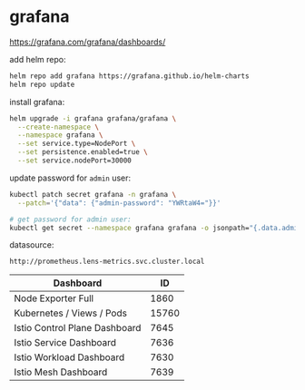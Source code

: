 # grafana

https://grafana.com/grafana/dashboards/

add helm repo:
```bash
helm repo add grafana https://grafana.github.io/helm-charts
helm repo update
```

install grafana:
```bash
helm upgrade -i grafana grafana/grafana \
  --create-namespace \
  --namespace grafana \
  --set service.type=NodePort \
  --set persistence.enabled=true \
  --set service.nodePort=30000
```

update password for `admin` user:
```bash
kubectl patch secret grafana -n grafana \
  --patch='{"data": {"admin-password": "YWRtaW4="}}'

# get password for admin user:
kubectl get secret --namespace grafana grafana -o jsonpath="{.data.admin-password}" | base64 --decode ; echo
```

datasource:
```
http://prometheus.lens-metrics.svc.cluster.local
```

Dashboard | ID
--- | --- 
Node Exporter Full | 1860
Kubernetes / Views / Pods | 15760
Istio Control Plane Dashboard | 7645
Istio Service Dashboard | 7636
Istio Workload Dashboard | 7630
Istio Mesh Dashboard | 7639


